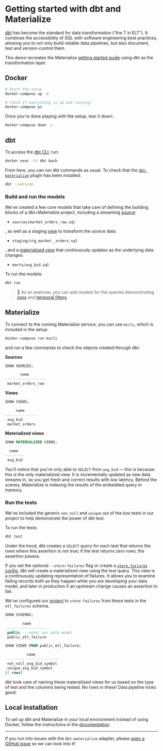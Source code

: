 # Getting started with dbt and Materialize

[dbt](https://docs.getdbt.com/docs/introduction) has become the standard for data transformation (“the T in ELT”). It combines the accessibility of SQL with software engineering best practices, allowing you to not only build reliable data pipelines, but also document, test and version-control them.

This demo recreates the Materialize [getting started guide](https://materialize.com/docs/get-started/) using dbt as the transformation layer.

## Docker

```bash
# Start the setup
docker-compose up -d

# Check if everything is up and running!
docker-compose ps
```

Once you're done playing with the setup, tear it down:

```bash
docker-compose down -v
```

## dbt

To access the [dbt CLI](https://docs.getdbt.com/dbt-cli/cli-overview), run:

```bash
docker exec -it dbt bash
```

From here, you can run dbt commands as usual. To check that the [`dbt-materialize`](https://pypi.org/project/dbt-materialize/) plugin has been installed:

```bash
dbt --version
```

### Build and run the models

We've created a few core models that take care of defining the building blocks of a dbt+Materialize project, including a streaming [source](https://materialize.com/docs/overview/api-components/#sources):

- `sources/market_orders_raw.sql`

, as well as a staging [view](https://materialize.com/docs/overview/api-components/#non-materialized-views) to transform the source data:

- `staging/stg_market__orders.sql`

, and a [materialized view](https://materialize.com/docs/overview/api-components/#materialized-views) that continuously updates as the underlying data changes:

- `marts/avg_bid.sql`

To run the models:

```bash
dbt run
```

> :crab: As an exercise, you can add models for the queries demonstrating [joins](https://materialize.com/docs/get-started/#joins) and [temporal filters](https://materialize.com/docs/get-started/#temporal-filters).

## Materialize

To connect to the running Materialize service, you can use `mzcli`, which is included in the setup:

```bash
docker-compose run mzcli
```

and run a few commands to check the objects created through dbt:

**Sources**

```sql
SHOW SOURCES;

       name
-------------------
 market_orders_raw
```

**Views**

```sql
SHOW VIEWS;

     name
---------------
 avg_bid
 market_orders
```

**Materialized views**

```sql
SHOW MATERIALIZED VIEWS;

  name
---------
 avg_bid
```

You'll notice that you're only able to `SELECT` from `avg_bid` — this is because this is the only materialized view. It is incrementally updated as new data streams in, so you get fresh and correct results with low latency. Behind the scenes, Materialize is indexing the results of the embedded query in memory.

### Run the tests

We've included the generic `non_null` and `unique` out of the box tests in our project to help demonstrate the power of dbt test.

To run the tests:

```bash
dbt test
```

Under the hood, dbt creates a `SELECT` query for each test that returns the rows where this assertion is _not_ true; if the test returns zero rows, the assertion passes.

If you set the optional `--store-failures` flag or create a [`store_failures` config](https://docs.getdbt.com/reference/resource-configs/store_failures), dbt will create a materialized view using the test query.
This view is a continuously updating representation of failures. It allows you to examine failing records _both_ as they happen while you are developing your data model, and later in production if an upstream change causes an assertion to fail.

We've configured our [project](dbt/dbt_project.yml) to `store-failures` from these tests in the `etl_failures` schema.

```sql
SHOW SCHEMAS;

        name
--------------------
 public ---note: our data model
 public_etl_failure
```

```sql
SHOW VIEWS FROM public_etl_failure;

          name
-------------------------
 not_null_avg_bid_symbol
 unique_avg_bid_symbol
(2 rows)
```

dbt took care of naming these materailized views for us based on the type of test and the columms being tested. No rows in these! Data pipeline looks good.

## Local installation

To set up dbt and Materialize in your local environment instead of using Docker, follow the instructions in the [documentation](https://materialize.com/docs/guides/dbt/).

<hr>

If you run into issues with the `dbt-materialize` adapter, please [open a GitHub issue](https://github.com/MaterializeInc/materialize/issues/new/choose) so we can look into it!
